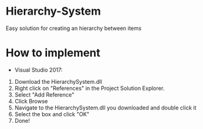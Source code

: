 # Hierarchy-System
Easy solution for creating an hierarchy between items

# How to implement
- Visual Studio 2017:
1) Download the HierarchySystem.dll
2) Right click on "References" in the Project Solution Explorer.
3) Select "Add Reference"
4) Click Browse
5) Navigate to the HierarchySystem.dll you downloaded and double click it
6) Select the box and click "OK"
7) Done!
